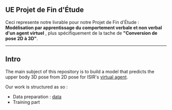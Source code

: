 ## UE Projet de Fin d'Étude

Ceci represente notre livrable pour notre Projet de Fin d'Étude : __Modélisation par apprentissage du comportement verbale et non verbal d'un agent virtuel__ , plus spécifiquement de la tache  de __"Conversion de pose 2D à 3D"__.

---
## Intro
The main subject of this repository is to build a model that predicts the upper body 3D pose from 2D pose for ISIR's  [virtual agent](https://github.com/isir/greta).

Our work is structured as so :
- Data preparation : [data](data/README.md) 
- Training part
